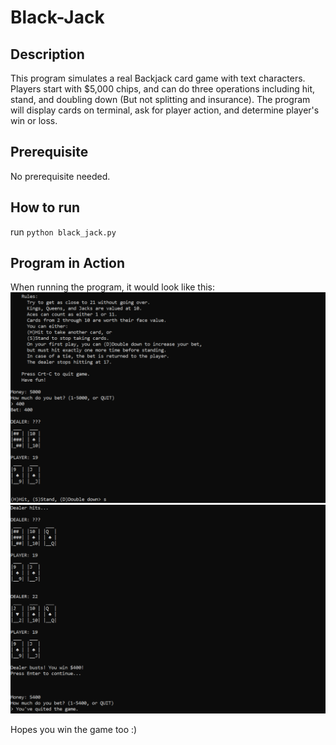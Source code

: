 # Black-Jack

## Description
This program simulates a real Backjack card game with text characters. 
Players start with $5,000 chips, and can do three operations including hit, stand, and doubling down (But not splitting and insurance).
The program will display cards on terminal, ask for player action, and determine player's win or loss. 

## Prerequisite
No prerequisite needed. 

## How to run
run ```python black_jack.py```

## Program in Action
When running the program, it would look like this:
![](screenshots/Capture7.PNG)
![](screenshots/Capture8.PNG)

Hopes you win the game too :)




